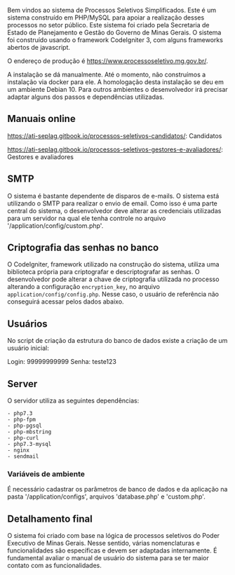 Bem vindos ao sistema de Processos Seletivos Simplificados. Este é um sistema construído em PHP/MySQL para apoiar a realização desses processos no setor público. Este sistema foi criado pela Secretaria de Estado de Planejamento e Gestão do Governo de Minas Gerais. O sistema foi construído usando o framework CodeIgniter 3, com alguns frameworks abertos de javascript.

O endereço de produção é https://www.processoseletivo.mg.gov.br/.

A instalação se dá manualmente. Até o momento, não construímos a instalação via docker para ele. A homologação desta instalação se deu em um ambiente Debian 10. Para outros ambientes o desenvolvedor irá precisar adaptar alguns dos passos e dependências utilizadas.


## Manuais online

https://ati-seplag.gitbook.io/processos-seletivos-candidatos/: Candidatos

https://ati-seplag.gitbook.io/processos-seletivos-gestores-e-avaliadores/: Gestores e avaliadores


## SMTP

O sistema é bastante dependente de disparos de e-mails. O sistema está utilizando o SMTP para realizar o envio de email. Como isso é uma parte central do sistema, o desenvolvedor deve alterar as credenciais utilizadas para um servidor na qual ele tenha controle no arquivo '/application/config/custom.php'.


## Criptografia das senhas no banco

O CodeIgniter, framework utilizado na construção do sistema, utiliza uma biblioteca própria para criptografar e descriptografar as senhas. O desenvolvedor pode alterar a chave de criptografia utilizada no processo alterando a configuração `encryption_key`, no arquivo `application/config/config.php`. Nesse caso, o usuário de referência não conseguirá acessar pelos dados abaixo.

## Usuários

No script de criação da estrutura do banco de dados existe a criação de um usuário inicial: 
 
Login: 99999999999
Senha: teste123


## Server

O servidor utiliza as seguintes dependências:

	- php7.3
	- php-fpm
	- php-pgsql
	- php-mbstring 
	- php-curl 
	- php7.3-mysql 
	- nginx 
	- sendmail

### Variáveis de ambiente

É necessário cadastrar os parâmetros de banco de dados e da aplicação na pasta '/application/configs', arquivos 'database.php' e 'custom.php'. 


## Detalhamento final

O sistema foi criado com base na lógica de processos seletivos do Poder Executivo de Minas Gerais. Nesse sentido, várias nomenclaturas e funcionalidades são específicas e devem ser adaptadas internamente. É fundamental avaliar o manual de usuário do sistema para se ter maior contato com as funcionalidades.
